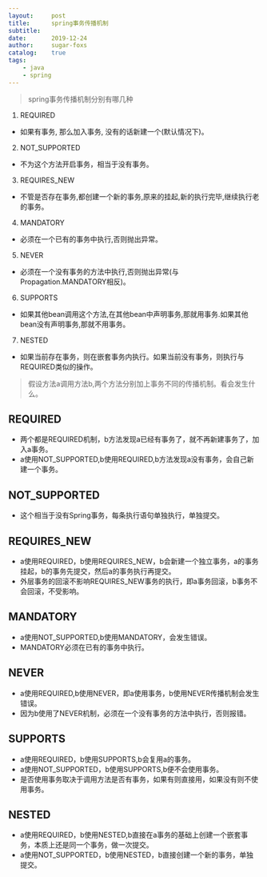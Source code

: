 ```yaml
---
layout:     post
title:      spring事务传播机制
subtitle:   
date:       2019-12-24
author:     sugar-foxs
catalog: 	true
tags:
    - java
    - spring
---
```


> spring事务传播机制分别有哪几种

1. REQUIRED
- 如果有事务, 那么加入事务, 没有的话新建一个(默认情况下)。
<!-- more -->
2. NOT_SUPPORTED
- 不为这个方法开启事务，相当于没有事务。
3. REQUIRES_NEW
- 不管是否存在事务,都创建一个新的事务,原来的挂起,新的执行完毕,继续执行老的事务。
4. MANDATORY
- 必须在一个已有的事务中执行,否则抛出异常。
5. NEVER
- 必须在一个没有事务的方法中执行,否则抛出异常(与Propagation.MANDATORY相反)。
6. SUPPORTS
- 如果其他bean调用这个方法,在其他bean中声明事务,那就用事务.如果其他bean没有声明事务,那就不用事务。
7. NESTED
- 如果当前存在事务，则在嵌套事务内执行。如果当前没有事务，则执行与REQUIRED类似的操作。

> 假设方法a调用方法b,两个方法分别加上事务不同的传播机制。看会发生什么。

## REQUIRED
- 两个都是REQUIRED机制，b方法发现a已经有事务了，就不再新建事务了，加入a事务。
- a使用NOT_SUPPORTED,b使用REQUIRED,b方法发现a没有事务，会自己新建一个事务。

## NOT_SUPPORTED
- 这个相当于没有Spring事务，每条执行语句单独执行，单独提交。

## REQUIRES_NEW
- a使用REQUIRED，b使用REQUIRES_NEW，b会新建一个独立事务，a的事务挂起，b的事务先提交，然后a的事务执行再提交。
- 外层事务的回滚不影响REQUIRES_NEW事务的执行，即a事务回滚，b事务不会回滚，不受影响。

## MANDATORY
- a使用NOT_SUPPORTED,b使用MANDATORY，会发生错误。
- MANDATORY必须在已有的事务中执行。

## NEVER
- a使用REQUIRED,b使用NEVER，即a使用事务，b使用NEVER传播机制会发生错误。
- 因为b使用了NEVER机制，必须在一个没有事务的方法中执行，否则报错。

## SUPPORTS
- a使用REQUIRED，b使用SUPPORTS,b会复用a的事务。
- a使用NOT_SUPPORTED，b使用SUPPORTS,b便不会使用事务。
- 是否使用事务取决于调用方法是否有事务，如果有则直接用，如果没有则不使用事务。

## NESTED
- a使用REQUIRED，b使用NESTED,b直接在a事务的基础上创建一个嵌套事务，本质上还是同一个事务，做一次提交。
- a使用NOT_SUPPORTED，b使用NESTED，b直接创建一个新的事务，单独提交。